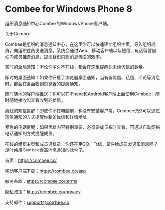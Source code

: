 Combee for Windows Phone 8
======

组织消息通知中心Combee的Windows Phone客户端。

关于Combee

Combee是组织的消息通知中心，在这里你可以快速建立组织主页，导入组织成员，向组织成员发送消息，系统会通过Web、移动客户端以及短信、电话留言自动向成员推送消息，提高组织内部消息传递的效率。

  实时的全局通知：不论你多久不在线，都会在这里提醒你未读优信的数量。
  
  即时的桌面通知：如果你开启了浏览器桌面通知，当有新优信、私信、评论等消息时，都会在桌面收到浏览器的提醒通知。
  
  随时随地的客户端推送：你可以在iPhone和Android客户端上面使用Combee，随时随地接收和查看收到的优信。
  
  离线的短信提醒：即使你不在电脑前，也没有安装客户端，Combee仍然可以通过短信通知的方式提醒你新的优信和详情地址。
  
  紧急的电话提醒：如果优信内容特别重要，必须要成员按时查看，可通过自动网络电话通知的方式提醒成员。
  
  在线的组织主页和成员通信录：你还在用QQ、飞信、邮件给成员发通知消息吗？是时候用Combee提高消息通知的效率了。
 
 
  首页：https://combee.co/
  
  移动客户端下载：https://combee.co/app
  
  服务条款：https://combee.co/terms
  
  隐私政策：https://combee.co/privacy

  支持邮件：support@combee.co
